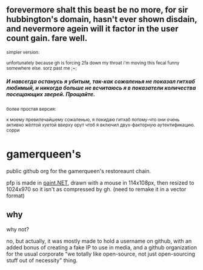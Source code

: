 forevermore shalt this beast be no more, for sir hubbington's domain, hasn't ever shown disdain, and nevermore agein will it factor in the user count gain. fare well.
--
<sub>simpler version:</sub>

<sup>unfortunately because gh is forcing 2fa down my throat i'm moving this fecal funny somewhere else. sorz past me ;~;</sup>

##### И навсегда останусь я убитым, так-как сожаленья не показал гитхаб любимый, и никогда больше не всчитаюсь я в показатели количества посещающих зверей. Прощайте. <!--(i'm so bad at rhymes in russian, i shall forever be in shambles. it's also written in a different perspective because it's easier to write first-person than third-person but referring to thineself)-->
<sub>более простая версия:</sub>

<sup>к моему превилечайшему сожаленью, я покидаю гитхаб потому-что они очень активно жёлтой хуетой вверху орут чтоб я включил двух-факторную аутентификацию. сорри</sup>

# gamerqueen's
public github org for the gamerqueen's restoreaunt chain.

pfp is made in [paint.NET](https://github.com/paintdotnet), drawn with a mouse in 114x108px, then resized to 1024x970 so it isn't as compressed by gh. (need to remake it in a vector format)

## why
why not?

no, but actually, it was mostly made to hold a username on github, with an added bonus of creating a fake IP to use in media, and a github organization for the usual corporate "we totally like open-source, not just open-sourcing stuff out of necessity" thing.
